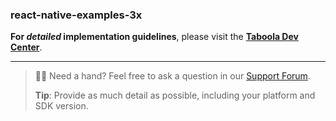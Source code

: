 ### react-native-examples-3x

**For _detailed_ implementation guidelines**, please visit the **[Taboola Dev Center](https://developers.taboola.com/taboolasdk/docs/sdk-3x-react-native-plugin)**.

----

> 💁🏻 Need a hand?
> Feel free to ask a question in our [Support Forum](https://sdk.taboola.com/taboolasdk/discuss).
> 
> **Tip**: Provide as much detail as possible, including your platform and SDK version.
